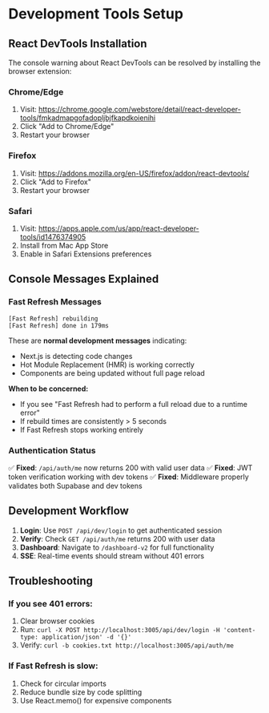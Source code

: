 # Development Tools Setup

## React DevTools Installation

The console warning about React DevTools can be resolved by installing the browser extension:

### Chrome/Edge
1. Visit: https://chrome.google.com/webstore/detail/react-developer-tools/fmkadmapgofadopljbjfkapdkoienihi
2. Click "Add to Chrome/Edge"
3. Restart your browser

### Firefox
1. Visit: https://addons.mozilla.org/en-US/firefox/addon/react-devtools/
2. Click "Add to Firefox"
3. Restart your browser

### Safari
1. Visit: https://apps.apple.com/us/app/react-developer-tools/id1476374905
2. Install from Mac App Store
3. Enable in Safari Extensions preferences

## Console Messages Explained

### Fast Refresh Messages
```
[Fast Refresh] rebuilding
[Fast Refresh] done in 179ms
```

These are **normal development messages** indicating:
- Next.js is detecting code changes
- Hot Module Replacement (HMR) is working correctly
- Components are being updated without full page reload

**When to be concerned:**
- If you see "Fast Refresh had to perform a full reload due to a runtime error"
- If rebuild times are consistently > 5 seconds
- If Fast Refresh stops working entirely

### Authentication Status
✅ **Fixed**: `/api/auth/me` now returns 200 with valid user data
✅ **Fixed**: JWT token verification working with dev tokens
✅ **Fixed**: Middleware properly validates both Supabase and dev tokens

## Development Workflow

1. **Login**: Use `POST /api/dev/login` to get authenticated session
2. **Verify**: Check `GET /api/auth/me` returns 200 with user data
3. **Dashboard**: Navigate to `/dashboard-v2` for full functionality
4. **SSE**: Real-time events should stream without 401 errors

## Troubleshooting

### If you see 401 errors:
1. Clear browser cookies
2. Run: `curl -X POST http://localhost:3005/api/dev/login -H 'content-type: application/json' -d '{}'`
3. Verify: `curl -b cookies.txt http://localhost:3005/api/auth/me`

### If Fast Refresh is slow:
1. Check for circular imports
2. Reduce bundle size by code splitting
3. Use React.memo() for expensive components
